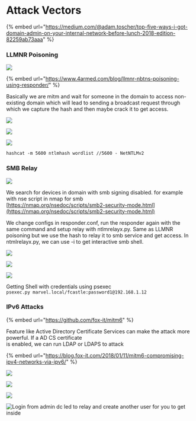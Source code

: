 # Attack Vectors

{% embed url="https://medium.com/@adam.toscher/top-five-ways-i-got-domain-admin-on-your-internal-network-before-lunch-2018-edition-82259ab73aaa" %}

### LLMNR Poisoning

![](../.gitbook/assets/image%20%2820%29.png)

{% embed url="https://www.4armed.com/blog/llmnr-nbtns-poisoning-using-responder/" %}

Basically we are mitm and wait for someone in the domain to access non-existing domain which will lead to sending a broadcast request through which we capture the hash and then maybe crack it to get access.

![](../.gitbook/assets/image%20%2822%29.png)

![](../.gitbook/assets/image%20%2826%29.png)

![](../.gitbook/assets/image%20%2827%29.png)

`hashcat -m 5600 ntlmhash wordlist //5600 - NetNTLMv2`

### SMB Relay

![](../.gitbook/assets/image%20%2818%29.png)

We search for devices in domain with smb signing disabled. for example with nse script in nmap for smb  
[https://nmap.org/nsedoc/scripts/smb2-security-mode.html](https://nmap.org/nsedoc/scripts/smb2-security-mode.html)

We change configs in responder.conf, run the responder again with the same command and setup relay with ntlmrelayx.py. Same as LLMNR poisoning but we use the hash to relay it to smb service and get access. In ntmlrelayx.py, we can use -i to get interactive smb shell.

![](../.gitbook/assets/image%20%2817%29.png)

![](../.gitbook/assets/image%20%2821%29.png)

![](../.gitbook/assets/image%20%2825%29.png)

Getting Shell with credentials using psexec  
`psexec.py marvel.local/fcastle:password1@192.168.1.12`

### IPv6 Attacks

{% embed url="https://github.com/fox-it/mitm6" %}

Feature like Active Directory Certificate Services can make the attack more powerful. If a AD CS certificate   
is enabled, we can run LDAP or LDAPS to attack

{% embed url="https://blog.fox-it.com/2018/01/11/mitm6-compromising-ipv4-networks-via-ipv6/" %}

![](../.gitbook/assets/image%20%2819%29.png)

![](../.gitbook/assets/image%20%2823%29.png)

![](../.gitbook/assets/image%20%2824%29.png)

![Login from admin dc led to relay and create another user for you to get inside](../.gitbook/assets/image%20%2815%29.png)



